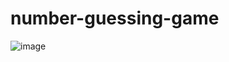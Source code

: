# number-guessing-game
![image](https://github.com/MrDeepak9568/umber-guessing-game/assets/118105146/62f6a26c-8437-43f8-aeab-77f7ab45d762)

